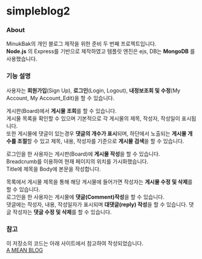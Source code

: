 # simpleblog2

### About
MinukBak의 개인 블로그 제작을 위한 준비 두 번째 프로젝트입니다.  
**Node.js** 의 Express를 기반으로 제작하였고 템플릿 엔진은 ejs, DB는 **MongoDB** 를 사용했습니다.

### 기능 설명
사용자는 **회원가입**(Sign Up), **로그인**(Login, Logout), **내정보조회 및 수정**(My Account, My Account_Edit)을 할 수 있습니다.

게시판(Board)에서 **게시물 조회**를 할 수 있습니다.  
게시물 목록을 확인할 수 있으며 기본적으로 각 게시물의 제목, 작성자, 작성일이 표시됩니다.  
또한 게시물에 댓글이 있는경우 **댓글의 개수가 표시**되며,
하단에서 노출되는 **게시물 개수를 조절**할 수 있고 제목, 내용, 작성자를 기준으로 **게시물 검색**을 할 수 있습니다.  

로그인을 한 사용자는 게시판(Board)에 **게시물 작성**을 할 수 있습니다.  
Breadcrumb를 이용하여 현재 페이지의 위치를 가시화했습니다.  
Title에 제목을 Body에 본문을 작성합니다.

목록에서 게시물 제목을 통해 해당 게시물에 들어가면 작성자는 **게시물 수정 및 삭제**를 할 수 있습니다.  
로그인을 한 사용자는 게시물에 **댓글(Comment)작성**을 할 수 있습니다.  
댓글에는 작성자, 내용, 작성일자가 표시되며 **대댓글(reply) 작성**을 할 수 있습니다.
댓글 작성자는 **댓글 수정 및 삭제**를 할 수 있습니다.

### 참고
이 저장소의 코드는 아래 사이트에서 참고하여 작성되었습니다.  
[A MEAN BLOG](http://a-mean-blog.com/ko/blog)
